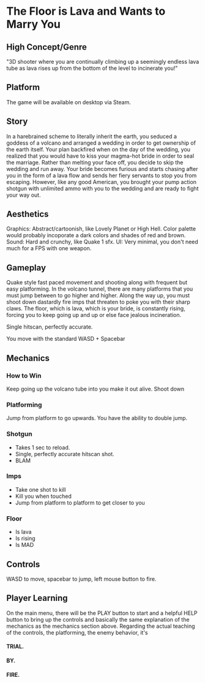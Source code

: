 # The Floor is Lava and Wants to Marry You

## High Concept/Genre 
"3D shooter where you are continually climbing up a seemingly endless lava tube as lava rises up from the bottom of the level to incinerate you!"

## Platform
The game will be available on desktop via Steam.

## Story
In a harebrained scheme to literally inherit the earth, you seduced a goddess of a volcano and arranged a wedding in order to get ownership of the earth itself. Your plan backfired when on the day of the wedding, you realized that you would have to kiss your magma-hot bride in order to seal the marriage. Rather than melting your face off, you decide to skip the wedding and run away. Your bride becomes furious and starts chasing after you in the form of a lava flow and sends her fiery servants to stop you from escaping. However, like any good American, you brought your pump action shotgun with unlimited ammo with you to the wedding and are ready to fight your way out.

## Aesthetics
Graphics: Abstract/cartoonish, like Lovely Planet or High Hell. Color palette would probably incoporate a dark colors and shades of red and brown.
Sound: Hard and crunchy, like Quake 1 sfx.
UI: Very minimal, you don't need much for a FPS with one weapon. 

## Gameplay 
Quake style fast paced movement and shooting along with frequent but easy platforming. In the volcano tunnel, there are many platforms that you must jump between to go higher and higher. Along the way up, you must shoot down dastardly fire imps that threaten to poke you with their sharp claws. The floor, which is lava, which is your bride, is constantly rising, forcing you to keep going up and up or else face jealous incineration.

Single hitscan, perfectly accurate.

You move with the standard WASD + Spacebar 

## Mechanics 
### How to Win
Keep going up the volcano tube into you make it out alive. Shoot down 

### Platforming
Jump from platform to go upwards. You have the ability to double jump.

### Shotgun
* Takes 1 sec to reload.
* Single, perfectly accurate hitscan shot.
* BLAM

### Imps 
* Take one shot to kill 
* Kill you when touched 
* Jump from platform to platform to get closer to you

### Floor
* Is lava
* Is rising
* Is MAD



## Controls

WASD to move, spacebar to jump, left mouse button to fire.

## Player Learning
On the main menu, there will be the PLAY button to start and a helpful HELP button to bring up the controls and basically the same explanation of the mechanics as the mechanics section above. Regarding the actual teaching of the controls, the platforming, the enemy behavior, it's
#### TRIAL. 
#### BY. 
#### FIRE. 
 